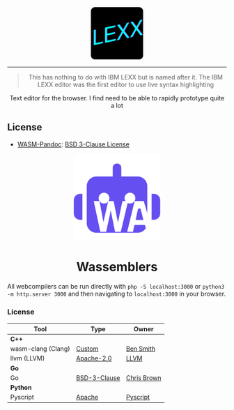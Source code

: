 <div align="center">
<img src="./public/icon.svg" height="120px" width="120px" />
<hr/>

> This has nothing to do with IBM LEXX but is named after it. The IBM LEXX editor was the first editor to use live syntax highlighting

Text editor for the browser. I find need to be able to rapidly prototype quite a lot
</div>

## License
- [WASM-Pandoc](https://github.com/y-taka-23/wasm-pandoc): [BSD 3-Clause License](https://github.com/y-taka-23/wasm-pandoc/blob/main/LICENSE)

<div align="center">
<img src="./public/wasem.svg" height="200px" width="200px"/>
<h1>Wassemblers</h1>
</div>

All webcompilers can be run directly with `php -S localhost:3000` or `python3 -m http.server 3000` and then navigating to `localhost:3000` in your browser.

### License
| Tool | Type | Owner |
| --- | --- | --- |
| **C++** | | |
| wasm-clang (Clang) | [Custom](./wassemblers/Licenses/wasm-clang) | [Ben Smith](https://github.com/binji) |
| llvm (LLVM) | [Apache-2.0](./wassemblers/Licenses/llvm) | [LLVM](https://llvm.org/) |
| **Go** | | |
| Go | [BSD-3-Clause](https://github.com/ccbrown/wasm-go-playground/blob/master/wasm_exec.js) | [Chris Brown](https://github.com/ccbrown) |
| **Python** | | |
| Pyscript | [Apache](./wassemblers/Licenses/pyscript) | [Pyscript](https://github.com/pyscript/pyscript) |